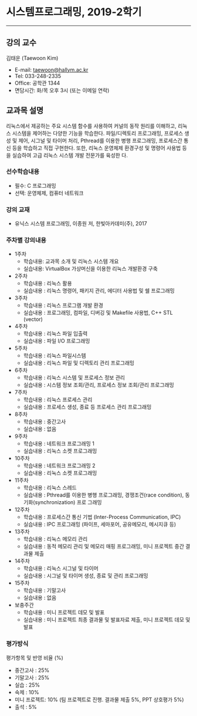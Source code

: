 # 시스템프로그래밍, 2019-2학기
----

## 강의 교수
김태운 (Taewoon Kim)
* E-mail: taewoon@hallym.ac.kr
* Tel: 033-248-2335
* Office: 공학관 1344
* 면담시간: 화/목 오후 3시 (또는 이메일 연락)

## 교과목 설명
리눅스에서 제공하는 주요 시스템 함수를 사용하여 커널의 동작 원리를 이해하고, 리눅스 시스템을 제어하는 다양한 기능을 학습한다.
파일/디렉토리 프로그래밍, 프로세스 생성 및 제어, 시그널 및 타이머 처리, Pthread를 이용한 병행 프로그래밍, 프로세스간 통신 등을
학습하고 직접 구현한다. 또한, 리눅스 운영체제 환경구성 및 명령어 사용법 등을 실습하여 고급 리눅스 시스템 개발 전문가를 육성한
다.

### 선수학습내용
* 필수: C 프로그래밍
* 선택: 운영체제, 컴퓨터 네트워크

### 강의 교재
* 유닉스 시스템 프로그래밍, 이종원 저, 한빛아카데미(주), 2017

### 주차별 강의내용
* 1주차
  * 학습내용: 교과목 소개 및 리눅스 시스템 개요
  * 실습내용: VirtualBox 가상머신을 이용한 리눅스 개발환경 구축
* 2주차
  * 학습내용 : 리눅스 활용
  * 실습내용 : 리눅스 명령어, 패키지 관리, 에디터 사용법 및 쉘 프로그래밍
* 3주차
  * 학습내용 : 리눅스 프로그램 개발 환경
  * 실습내용 : 프로그래밍, 컴파일, 디버깅 및 Makefile 사용법, C++ STL (vector)
* 4주차
  * 학습내용 : 리눅스 파일 입출력
  * 실습내용 : 파일 I/O 프로그래밍
* 5주차
  * 학습내용 : 리눅스 파일시스템
  * 실습내용 : 리눅스 파일 및 디렉토리 관리 프로그래밍
* 6주차
  * 학습내용 : 리눅스 시스템 및 프로세스 정보 관리
  * 실습내용 : 시스템 정보 조회/관리, 프로세스 정보 조회/관리 프로그래밍
* 7주차
  * 학습내용 : 리눅스 프로세스 관리
  * 실습내용 : 프로세스 생성, 종료 등 프로세스 관리 프로그래밍
* 8주차
  * 학습내용 : 중간고사
  * 실습내용 : 없음
* 9주차
  * 학습내용 : 네트워크 프로그래밍 1
  * 실습내용 : 리눅스 소켓 프로그래밍
* 10주차
  * 학습내용 : 네트워크 프로그래밍 2
  * 실습내용 : 리눅스 소켓 프로그래밍
* 11주차
  * 학습내용 : 리눅스 스레드
  * 실습내용 : Pthread를 이용한 병행 프로그래밍, 경쟁조건(race condition), 동기화(synchronization) 프로
그래밍
* 12주차
  * 학습내용 : 프로세스간 통신 기법 (Inter-Process Communication, IPC)
  * 실습내용 : IPC 프로그래밍 (파이프, 세마포어, 공유메모리, 메시지큐 등)
* 13주차
  * 학습내용 : 리눅스 메모리 관리
  * 실습내용 : 동적 메모리 관리 및 메모리 매핑 프로그래밍, 미니 프로젝트 중간 결과물 제출
* 14주차
  * 학습내용 : 리눅스 시그널 및 타이머
  * 실습내용 : 시그널 및 타이머 생성, 종료 및 관리 프로그래밍
* 15주차
  * 학습내용 : 기말고사
  * 실습내용 : 없음
* 보충주간
  * 학습내용 : 미니 프로젝트 데모 및 발표
  * 실습내용 : 미니 프로젝트 최종 결과물 및 발표자료 제출, 미니 프로젝트 데모 및 발표
  
### 평가방식
평가항목 및 반영 비율 (%)
* 중간고사 : 25%
* 기말고사 : 25%
* 실습 : 25%
* 숙제 : 10%
* 미니 프로젝트: 10% (팀 프로젝트로 진행. 결과물 제출 5%, PPT 상호평가 5%)
* 출석 : 5%
